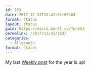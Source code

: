 ```yaml
---
id: 153
date: 2017-12-31T15:42:51+00:00
format: status
layout: status
guid: https://micro.hartl.co/?p=153
permalink: /2017/12/31/153/
categories:
  - Allgemein
format: status
---
```

My last [Weekly post](https://hartl.co/2017/12/31/20171231weekly9.html) for the year is up!